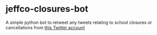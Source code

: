 # jeffco-closures-bot

A simple python bot to retweet any tweets relating to school closures or cancellations from [this Twitter account](https://twitter.com/JeffcoSchoolsCo)
